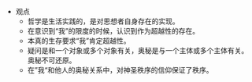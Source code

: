 - 观点
	- 哲学是生活实践的，是对思想者自身存在的实现。
	- 在意识到“我”的限度的时候，认识到作为超越性的存在。
	- 本真的生存要求“我”肯定超越性。
	- 疑问是和一个对象或多个对象有关，奥秘是与一个主体或多个主体有关。奥秘不可还原。
	- 在”我“和他人的奥秘关系中，对神圣秩序的信仰保证了秩序。
